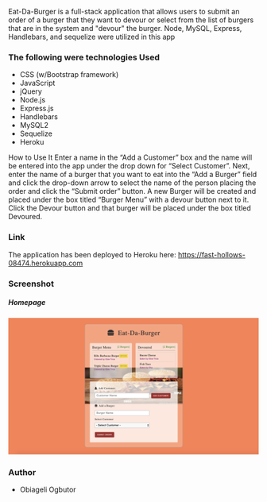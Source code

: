 
Eat-Da-Burger is a full-stack application that allows users to submit an order of a burger that they want to devour or select from the list of burgers that are in the system and "devour" the burger. Node, MySQL, Express, Handlebars, and sequelize were utilized in this app 
### The following were technologies Used
*	CSS (w/Bootstrap framework)
*	JavaScript
*	jQuery
*	Node.js
*	Express.js
*	Handlebars
*	MySQL2
*	Sequelize
*	Heroku

How to Use It
Enter a name in the “Add a Customer” box and the name will be entered into the app under the drop down for “Select Customer”.
Next, enter the name of a burger that you want to eat into the “Add a Burger” field and click the drop-down arrow to select the name of the person placing the order and click the “Submit order” button.  A new Burger will be created and placed under the box titled “Burger Menu” with a devour button next to it.
Click the Devour button and that burger will be placed under the box titled Devoured.

### Link
The application has been deployed to Heroku here: https://fast-hollows-08474.herokuapp.com

### Screenshot
##### Homepage
![Screenshot of home page](https://github.com/obygirl81/burger2/blob/master/public/assets/screenshot/Screen%20Shot%202019-10-01%20at%201.37.47%20PM.png)

### Author
* Obiageli Ogbutor

